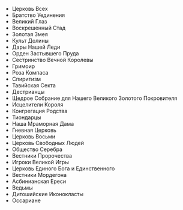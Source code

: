 - Церковь Всех
- Братство Уединения
- Великий Глаз
- Воскрешенный Стад
- Золотая Змея
- Культ Долины
- Дары Нашей Леди
- Орден Застывшего Пруда
- Сестринство Вечной Королевы
- Гримоир
- Роза Компаса
- Спиритизм
- Тавийская Секта
- Дестрианцы
- Щедрое Собрание для Нашего Великого Золотого Покровителя
- Исцелители Короля
- Конгрегация Родства
- Тиондарцы
- Наша Мраморная Дама
- Гневная Церковь
- Церковь Восьми
- Церковь Свободных Людей
- Общество Серебра
- Вестники Пророчества
- Игроки Великой Игры
- Церковь Единого Бога и Единственного
- Вестники Мордегона
- Асбинианская Ереси
- Ведьмы
- Дитошийские Иконокласты
- Оссариане